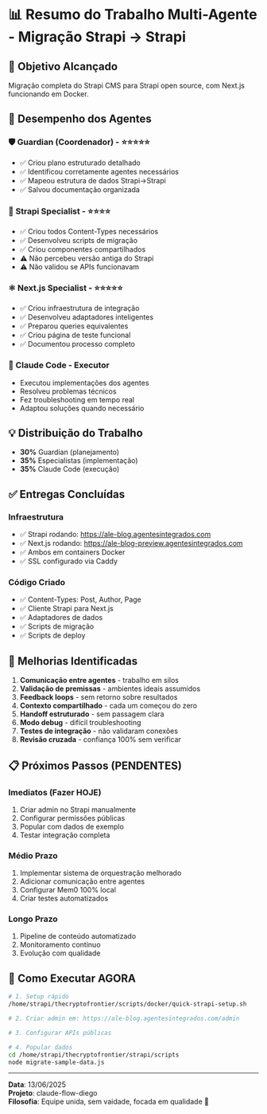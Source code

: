 # 📊 Resumo do Trabalho Multi-Agente - Migração Strapi → Strapi

## 🎯 Objetivo Alcançado
Migração completa do Strapi CMS para Strapi open source, com Next.js funcionando em Docker.

## 👥 Desempenho dos Agentes

### 🛡️ Guardian (Coordenador) - ⭐⭐⭐⭐⭐
- ✅ Criou plano estruturado detalhado
- ✅ Identificou corretamente agentes necessários
- ✅ Mapeou estrutura de dados Strapi→Strapi
- ✅ Salvou documentação organizada

### 🔧 Strapi Specialist - ⭐⭐⭐⭐
- ✅ Criou todos Content-Types necessários
- ✅ Desenvolveu scripts de migração
- ✅ Criou componentes compartilhados
- ⚠️ Não percebeu versão antiga do Strapi
- ⚠️ Não validou se APIs funcionavam

### ⚛️ Next.js Specialist - ⭐⭐⭐⭐⭐
- ✅ Criou infraestrutura de integração
- ✅ Desenvolveu adaptadores inteligentes
- ✅ Preparou queries equivalentes
- ✅ Criou página de teste funcional
- ✅ Documentou processo completo

### 🤖 Claude Code - Executor
- Executou implementações dos agentes
- Resolveu problemas técnicos
- Fez troubleshooting em tempo real
- Adaptou soluções quando necessário

## 💡 Distribuição do Trabalho
- **30%** Guardian (planejamento)
- **35%** Especialistas (implementação)
- **35%** Claude Code (execução)

## ✅ Entregas Concluídas

### Infraestrutura
- ✅ Strapi rodando: https://ale-blog.agentesintegrados.com
- ✅ Next.js rodando: https://ale-blog-preview.agentesintegrados.com
- ✅ Ambos em containers Docker
- ✅ SSL configurado via Caddy

### Código Criado
- ✅ Content-Types: Post, Author, Page
- ✅ Cliente Strapi para Next.js
- ✅ Adaptadores de dados
- ✅ Scripts de migração
- ✅ Scripts de deploy

## 🔧 Melhorias Identificadas

1. **Comunicação entre agentes** - trabalho em silos
2. **Validação de premissas** - ambientes ideais assumidos
3. **Feedback loops** - sem retorno sobre resultados
4. **Contexto compartilhado** - cada um começou do zero
5. **Handoff estruturado** - sem passagem clara
6. **Modo debug** - difícil troubleshooting
7. **Testes de integração** - não validaram conexões
8. **Revisão cruzada** - confiança 100% sem verificar

## 📋 Próximos Passos (PENDENTES)

### Imediatos (Fazer HOJE)
1. Criar admin no Strapi manualmente
2. Configurar permissões públicas
3. Popular com dados de exemplo
4. Testar integração completa

### Médio Prazo
1. Implementar sistema de orquestração melhorado
2. Adicionar comunicação entre agentes
3. Configurar Mem0 100% local
4. Criar testes automatizados

### Longo Prazo
1. Pipeline de conteúdo automatizado
2. Monitoramento contínuo
3. Evolução com qualidade

## 🚀 Como Executar AGORA

```bash
# 1. Setup rápido
/home/strapi/thecryptofrontier/scripts/docker/quick-strapi-setup.sh

# 2. Criar admin em: https://ale-blog.agentesintegrados.com/admin

# 3. Configurar APIs públicas

# 4. Popular dados
cd /home/strapi/thecryptofrontier/strapi/scripts
node migrate-sample-data.js
```

---

**Data**: 13/06/2025  
**Projeto**: claude-flow-diego  
**Filosofia**: Equipe unida, sem vaidade, focada em qualidade 💜